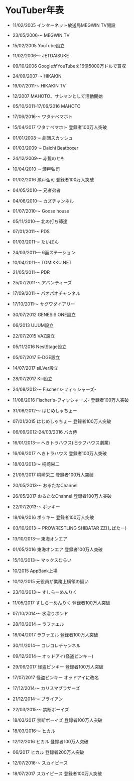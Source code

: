 YouTuber年表
===============

- 11/02/2005 インターネット放送局MEGWIN TV開設
- 23/05/2006-~ MEGWIN TV

- 15/02/2005 YouTube設立

- 11/02/2006-~ JETDAISUKE
- 09/10/2006 GoogleがYouTubeを16億5000万ドルで買収

- 24/09/2007-~ HIKAKIN
- 19/07/2011-~ HIKAKIN TV

- 12/2007 MAHOTO、サシマンとして活動開始
- 05/10/2011-17/06/2016 MAHOTO
- 17/06/2016-~ ワタナベマホト
- 15/04/2017 ワタナベマホト 登録者100万人突破

- 01/01/2008-~ 劇団スカッシュ

- 01/03/2009-~ Daichi Beatboxer
- 24/12/2009-~ 赤髪のとも

- 10/04/2010-~ 瀬戸弘司
- 01/02/2016 瀬戸弘司 登録者100万人突破

- 04/05/2010-~ 兄者弟者
- 04/06/2010-~ カズチャンネル
- 01/07/2010-~ Goose house
- 05/11/2010-~ 北の打ち師達

- 07/01/2011-~ PDS
- 01/03/2011-~ たいぽん
- 24/03/2011-~ 6面ステーション
- 10/04/2011-~ TOMIKKU NET
- 21/05/2011-~ PDR
- 25/07/2011-~ アバンティーズ
- 17/09/2011-~ パオパオチャンネル
- 17/10/2011-~ サグワダイアリー

- 30/07/2012 GENESIS ONE設立
- 06/2013 UUUM設立
- 22/07/2015 VAZ設立
- 05/11/2016 NestStage設立
- 05/07/2017 E-DGE設立
- 14/07/2017 siLVer設立
- 28/07/2017 Kiii設立

- 24/08/2012-~ Fischer's-フィッシャーズ-
- 11/08/2016 Fischer's-フィッシャーズ- 登録者100万人突破

- 31/08/2012-~ はじめしゃちょー
- 07/01/2015 はじめしゃちょー 登録者100万人突破

- 06/09/2012-24/03/2016 バカ侍
- 16/01/2013-~ へきトラハウス(旧ラフハウス劇業)
- 16/09/2017 へきトラハウス 登録者100万人突破

- 18/03/2013-~ 桐崎栄二
- 21/09/2017 桐崎栄二 登録者100万人突破

- 20/05/2013-~ おるたなChannel
- 26/05/2017 おるたなChannel 登録者100万人突破

- 22/07/2013-~ ポッキー
- 18/09/2016 ポッキー 登録者100万人突破

- 03/10/2013-~ PROWRESTLING SHIBATAR ZZ(しばたー)

- 13/10/2013-~ 東海オンエア
- 01/05/2016 東海オンエア 登録者100万人突破

- 15/10/2013-~ マックスむらい
- 10/2015 AppBank上場
- 10/12/2015 元役員が業務上横領の疑い

- 23/10/2013-~ すしらーめんりく
- 11/05/2017 すしらーめんりく 登録者100万人突破

- 07/10/2014-~ 水溜りボンド

- 28/10/2014-~ ラファエル
- 18/04/2017 ラファエル 登録者100万人突破

- 30/11/2014-~ コレコレチャンネル

- 09/12/2014-~ オッドアイ(怪盗ピンキー)
- 29/06/2017 怪盗ピンキー 登録者100万人突破
- 17/07/2017 怪盗ピンキー オッドアイに改名

- 17/12/2014-~ カリスマブラザーズ
- 21/12/2014-~ ブライアン

- 22/03/2015-~ 禁断ボーイズ
- 18/03/2017 禁断ボーイズ 登録者100万人突破

- 18/03/2016-~ ヒカル
- 12/12/2016 ヒカル 登録者100万人突破
- 06/2017 ヒカル 登録者200万人突破

- 12/07/2016-~ スカイピース
- 18/07/2017 スカイピース 登録者100万人突破

